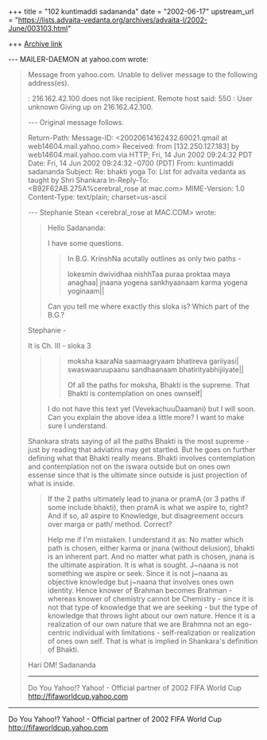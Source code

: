 +++
title = "102 kuntimaddi sadananda"
date = "2002-06-17"
upstream_url = "https://lists.advaita-vedanta.org/archives/advaita-l/2002-June/003103.html"

+++
[Archive link](https://lists.advaita-vedanta.org/archives/advaita-l/2002-June/003103.html)

--- MAILER-DAEMON at yahoo.com wrote:
> Message from  yahoo.com.
> Unable to deliver message to the following
> address(es).
>
> <ADVAITA-L at LISTS.ADVAITA-VEDANTA.ORG>:
> 216.162.42.100 does not like recipient.
> Remote host said: 550
> <ADVAITA-L at ADVAITA-VEDANTA.ORG>: User unknown
> Giving up on 216.162.42.100.
>
> --- Original message follows.
>
> Return-Path: <kuntimaddisada at yahoo.com>
> Message-ID:
> <20020614162432.69021.qmail at web14604.mail.yahoo.com>
> Received: from [132.250.127.183] by
> web14604.mail.yahoo.com via HTTP; Fri, 14 Jun 2002
> 09:24:32 PDT
> Date: Fri, 14 Jun 2002 09:24:32 -0700 (PDT)
> From: kuntimaddi sadananda
> <kuntimaddisada at yahoo.com>
> Subject: Re: bhakti yoga
> To: List for advaita vedanta as taught by Shri
> Shankara <ADVAITA-L at LISTS.ADVAITA-VEDANTA.ORG>
> In-Reply-To: <B92F62AB.275A%cerebral_rose at mac.com>
> MIME-Version: 1.0
> Content-Type: text/plain; charset=us-ascii
>
>
> --- Stephanie Stean <cerebral_rose at MAC.COM> wrote:
> > Hello Sadananda:
> >
> > I have some questions.
> >
> > > In B.G. KrinshNa acutally outlines as only two
> > paths -
> > >
> > > lokesmin dwividhaa nishhTaa puraa proktaa maya
> > > anaghaa|
> > > jnaana yogena sankhyaanaam karma yogena
> yoginaam||
> >
> > Can you tell me where exactly this sloka is?
> Which
> > part of the B.G.?
> >
>
>  Stephanie -
>
> It is Ch. III - sloka 3
>
>
>
> >
> > > moksha kaaraNa saamaagryaam bhatireva gariiyasi|
> > > swaswaaruupaanu sandhaanaam
> bhatirityabhijiiyate||
> > >
> > > Of all the paths for moksha, Bhakti is the
> > supreme.
> > > That Bhakti is contemplation on ones ownself|
> >
> > I do not have this text yet (VevekachuuDaamani)
> but
> > I will soon.  Can you
> > explain the above idea a little more?  I want to
> > make sure I understand.
>
> Shankara strats saying of all the paths Bhakti is
> the
> most supreme - just by reading that adviatins may
> get
> startled.  But he goes on further defining what that
> Bhakti really means.  Bhakti involves contemplation
> and contemplation not on the iswara outside but on
> ones own essense since that is the ultimate since
> outside is just projection of what is inside.
>
>
> > If the 2 paths ultimately lead to jnana or pramA
> (or
> > 3 paths if some include
> > bhakti), then pramA is what we aspire to, right?
> > And if so, all aspire to
> > Knowledge, but disagreement occurs over marga or
> > path/ method.  Correct?
> >
> > Help me if I'm mistaken.  I understand it as:
> > No matter which path is chosen, either karma or
> > jnana (without delusion),
> > bhakti is an inherent part.
> > And no matter what path is chosen, jnana is the
> > ultimate aspiration.  It is
> > what is sought.
> J~naana is not something we aspire or seek. Since
> it is not j~naana as objective knowledge but j~naana
> that involves ones own identity.  Hence knower of
> Brahman becomes Brahman - whereas knower of
> chemistry
> cannot be Chemistry - since it is not that type of
> knowledge that we are seeking - but the type of
> knowledge that throws light about our own nature.
> Hence it is a realization of our own nature that we
> are Brahmna not an ego-centric individual with
> limitations - self-realization or realization of
> ones
> own self. That is what is implied in Shankara's
> definition of Bhakti.
>
> Hari OM!
> Sadananda
>
>
> __________________________________________________
> Do You Yahoo!?
> Yahoo! - Official partner of 2002 FIFA World Cup
> http://fifaworldcup.yahoo.com


__________________________________________________
Do You Yahoo!?
Yahoo! - Official partner of 2002 FIFA World Cup
http://fifaworldcup.yahoo.com

